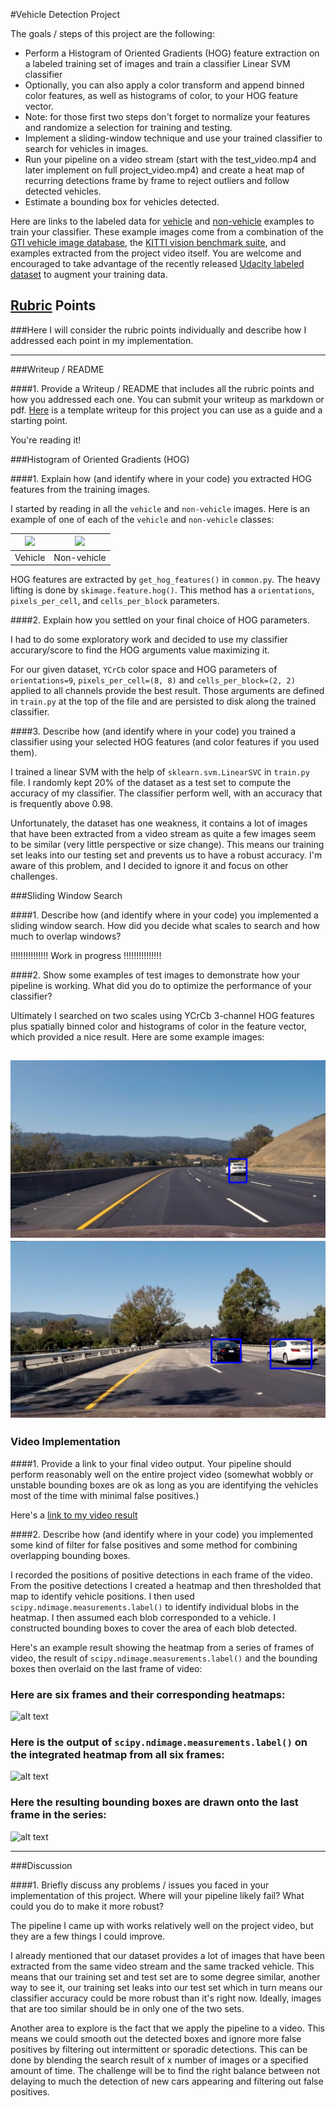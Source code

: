 #Vehicle Detection Project

The goals / steps of this project are the following:

* Perform a Histogram of Oriented Gradients (HOG) feature extraction on a labeled training set of images and train a classifier Linear SVM classifier
* Optionally, you can also apply a color transform and append binned color features, as well as histograms of color, to your HOG feature vector. 
* Note: for those first two steps don't forget to normalize your features and randomize a selection for training and testing.
* Implement a sliding-window technique and use your trained classifier to search for vehicles in images.
* Run your pipeline on a video stream (start with the test_video.mp4 and later implement on full project_video.mp4) and create a heat map of recurring detections frame by frame to reject outliers and follow detected vehicles.
* Estimate a bounding box for vehicles detected.

Here are links to the labeled data for [vehicle](https://s3.amazonaws.com/udacity-sdc/Vehicle_Tracking/vehicles.zip) and [non-vehicle](https://s3.amazonaws.com/udacity-sdc/Vehicle_Tracking/non-vehicles.zip) examples to train your classifier.  These example images come from a combination of the [GTI vehicle image database](http://www.gti.ssr.upm.es/data/Vehicle_database.html), the [KITTI vision benchmark suite](http://www.cvlibs.net/datasets/kitti/), and examples extracted from the project video itself.   You are welcome and encouraged to take advantage of the recently released [Udacity labeled dataset](https://github.com/udacity/self-driving-car/tree/master/annotations) to augment your training data. 

[//]: # (Image References)
[vehicle]: ./writeup/vehicle.png
[non-vehicle]: ./writeup/non-vehicle.png
[car-detection-1]: ./output_images/test3.jpg
[car-detection-2]: ./output_images/test4.jpg
[image5]: ./examples/bboxes_and_heat.png
[image6]: ./examples/labels_map.png
[image7]: ./examples/output_bboxes.png

## [Rubric](https://review.udacity.com/#!/rubrics/513/view) Points
###Here I will consider the rubric points individually and describe how I addressed each point in my implementation.  

---
###Writeup / README

####1. Provide a Writeup / README that includes all the rubric points and how you addressed each one.  You can submit your writeup as markdown or pdf.  [Here](https://github.com/udacity/CarND-Vehicle-Detection/blob/master/writeup_template.md) is a template writeup for this project you can use as a guide and a starting point.  

You're reading it!

###Histogram of Oriented Gradients (HOG)

####1. Explain how (and identify where in your code) you extracted HOG features from the training images.

I started by reading in all the `vehicle` and `non-vehicle` images.  Here is an example of one of each of the `vehicle` and `non-vehicle` classes:

| ![][vehicle] 	| ![][non-vehicle]	|
|----------------|-------------------|
| Vehicle		  	|Non-vehicle		 	|


HOG features are extracted by `get_hog_features()` in `common.py`. The heavy lifting is done by `skimage.feature.hog()`. This method has a `orientations`, `pixels_per_cell`, and `cells_per_block` parameters. 


####2. Explain how you settled on your final choice of HOG parameters.

I had to do some exploratory work and decided to use my classifier accurary/score to find the HOG arguments value maximizing it.

For our given dataset, `YCrCb` color space and HOG parameters of `orientations=9`, `pixels_per_cell=(8, 8)` and `cells_per_block=(2, 2)` applied to all channels provide the best result. Those arguments are defined in `train.py` at the top of the file and are persisted to disk along the trained classifier.


####3. Describe how (and identify where in your code) you trained a classifier using your selected HOG features (and color features if you used them).

I trained a linear SVM with the help of `sklearn.svm.LinearSVC` in `train.py` file. I randomly kept 20% of the dataset as a test set to compute the accuracy of my classifier. The classifier perform well, with an accuracy that is frequently above 0.98.

Unfortunately, the dataset has one weakness, it contains a lot of images that have been extracted from a video stream as quite a few images seem to be similar (very little perspective or size change). This means our training set leaks into our testing set and prevents us to have a robust accuracy. I'm aware of this problem, and I decided to ignore it and focus on other challenges.

###Sliding Window Search

####1. Describe how (and identify where in your code) you implemented a sliding window search.  How did you decide what scales to search and how much to overlap windows?

!!!!!!!!!!!!!!! Work in progress !!!!!!!!!!!!!!!


####2. Show some examples of test images to demonstrate how your pipeline is working.  What did you do to optimize the performance of your classifier?

Ultimately I searched on two scales using YCrCb 3-channel HOG features plus spatially binned color and histograms of color in the feature vector, which provided a nice result.  Here are some example images:

![Example of car detection][car-detection-1]
![Another example of car detection][car-detection-2]
---

### Video Implementation

####1. Provide a link to your final video output.  Your pipeline should perform reasonably well on the entire project video (somewhat wobbly or unstable bounding boxes are ok as long as you are identifying the vehicles most of the time with minimal false positives.)

Here's a [link to my video result](./output_images/project_video.mp4)


####2. Describe how (and identify where in your code) you implemented some kind of filter for false positives and some method for combining overlapping bounding boxes.

I recorded the positions of positive detections in each frame of the video.  From the positive detections I created a heatmap and then thresholded that map to identify vehicle positions.  I then used `scipy.ndimage.measurements.label()` to identify individual blobs in the heatmap.  I then assumed each blob corresponded to a vehicle.  I constructed bounding boxes to cover the area of each blob detected.  

Here's an example result showing the heatmap from a series of frames of video, the result of `scipy.ndimage.measurements.label()` and the bounding boxes then overlaid on the last frame of video:

### Here are six frames and their corresponding heatmaps:

![alt text][image5]

### Here is the output of `scipy.ndimage.measurements.label()` on the integrated heatmap from all six frames:
![alt text][image6]

### Here the resulting bounding boxes are drawn onto the last frame in the series:
![alt text][image7]



---

###Discussion

####1. Briefly discuss any problems / issues you faced in your implementation of this project.  Where will your pipeline likely fail?  What could you do to make it more robust?

The pipeline I came up with works relatively well on the project video, but they are a few things I could improve.

I already mentioned that our dataset provides a lot of images that have been extracted from the same video stream and the same tracked vehicle. This means that our training set and test set are to some degree similar, another way to see it, our training set leaks into our test set which in turn means our classifier accuracy could be more robust than it's right now. Ideally, images that are too similar should be in only one of the two sets.

Another area to explore is the fact that we apply the pipeline to a video. This means we could smooth out the detected boxes and ignore more false positives by filtering out intermittent or sporadic detections. This can be done by blending the search result of x number of images or a specified amount of time. The challenge will be to find the right balance between not delaying to much the detection of new cars appearing and filtering out false positives.  

